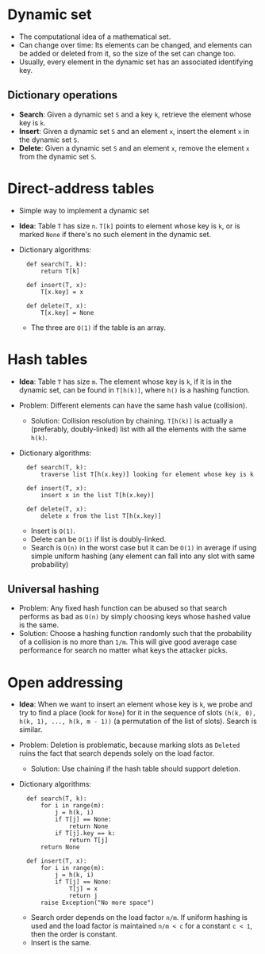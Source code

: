 # Dynamic set

* The computational idea of a mathematical set.
* Can change over time: Its elements can be changed, and elements can be added
  or deleted from it, so the size of the set can change too.
* Usually, every element in the dynamic set has an associated identifying key.

## Dictionary operations

* **Search**: Given a dynamic set `S` and a key `k`, retrieve the element
  whose key is `k`.
* **Insert**: Given a dynamic set `S` and an element `x`, insert the element
  `x` in the dynamic set `S`.
* **Delete**: Given a dynamic set `S` and an element `x`, remove the element
  `x` from the dynamic set `S`.

# Direct-address tables

* Simple way to implement a dynamic set
* **Idea**: Table `T` has size `n`. `T[k]` points to element whose key is `k`,
  or is marked `None` if there's no such element in the dynamic set.
* Dictionary algorithms:

        def search(T, k):
            return T[k]

        def insert(T, x):
            T[x.key] = x

        def delete(T, x):
            T[x.key] = None

  * The three are `O(1)` if the table is an array.

# Hash tables

* **Idea**: Table `T` has size `m`. The element whose key is `k`, if it is in
  the dynamic set, can be found in `T[h(k)]`, where `h()` is a hashing
  function.
* Problem: Different elements can have the same hash value (collision).
  * Solution: Collision resolution by chaining. `T[h(k)]` is actually a
    (preferably, doubly-linked) list with all the elements with the same
    `h(k)`.
* Dictionary algorithms:

        def search(T, k):
            traverse list T[h(x.key)] looking for element whose key is k

        def insert(T, x):
            insert x in the list T[h(x.key)]

        def delete(T, x):
            delete x from the list T[h(x.key)]
 
  * Insert is `O(1)`.
  * Delete can be `O(1)` if list is doubly-linked.
  * Search is `O(n)` in the worst case but it can be `O(1)` in average if
    using simple uniform hashing (any element can fall into any slot with same
    probability)

## Universal hashing

* Problem: Any fixed hash function can be abused so that search performs as
  bad as `O(n)` by simply choosing keys whose hashed value is the same.
* Solution: Choose a hashing function randomly such that the probability of a
  collision is no more than `1/m`. This will give good average case
  performance for search no matter what keys the attacker picks.

# Open addressing

* **Idea**: When we want to insert an element whose key is `k`, we probe and
  try to find a place (look for `None`) for it in the sequence of slots
  `(h(k, 0), h(k, 1), ..., h(k, m - 1))` (a permutation of the list of slots).
  Search is similar.
* Problem: Deletion is problematic, because marking slots as `Deleted` ruins
  the fact that search depends solely on the load factor.
  * Solution: Use chaining if the hash table should support deletion.

* Dictionary algorithms:

        def search(T, k):
            for i in range(m):
                j = h(k, i)
                if T[j] == None:
                    return None
                if T[j].key == k:
                    return T[j]
            return None

        def insert(T, x):
            for i in range(m):
                j = h(k, i)
                if T[j] == None:
                    T[j] = x
                    return j
            raise Exception("No more space")

  * Search order depends on the load factor `n/m`. If uniform hashing is used
    and the load factor is maintained `n/m < c` for a constant `c < 1`, then
    the order is constant.
  * Insert is the same.
